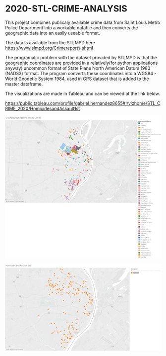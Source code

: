# 2020-STL-CRIME-ANALYSIS



This project combines publicaly available crime data from Saint Louis Metro Police Department into a workable datafile and then converts the geographic data into an easily useable format.

The data is available from the STLMPD here
https://www.slmpd.org/Crimereports.shtml


The programatic problem with the dataset provided by STLMPD is that the geographic coordinates are provided in a relatively(for python applications anyway) uncommon format of State Plane North American Datum 1983 (NAD83) format.
The program converts these coordinates into a WGS84 - World Geodetic System 1984, used in GPS dataset that is added to the master dataframe. 


The visualizations are made in Tableau and can be viewed at the link below. 


https://public.tableau.com/profile/gabriel.hernandez8655#!/vizhome/STL_CRIME_2020/HomicidesandAssault1st










![alt text](https://github.com/Ghernandez1991/2020-STL-CRIME-ANALYSIS/blob/master/Images/Discharging%20Firearms%20in%20City%20Limits.png)





![alt text](https://github.com/Ghernandez1991/2020-STL-CRIME-ANALYSIS/blob/master/Images/Homicides%20and%20Assault%201st.png)
